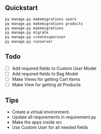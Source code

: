 ## Quickstart
```python
py manage.py makemigrations users
py manage.py makemigrations products
py manage.py makemigrations 
py manage.py migrate
py manage.py createsuperuser
py manage.py runserver
```

## Todo
- [ ] Add required fields to Custom User Model
- [ ] Add required fields to Bag Model
- [ ] Make Views for getting Cart Items
- [ ] Make View for getting all Products

## Tips
* Create a virtual environment.
* Update all requirements in requirement.py
* Make the apps inside src
* Use Custom User for all needed fields